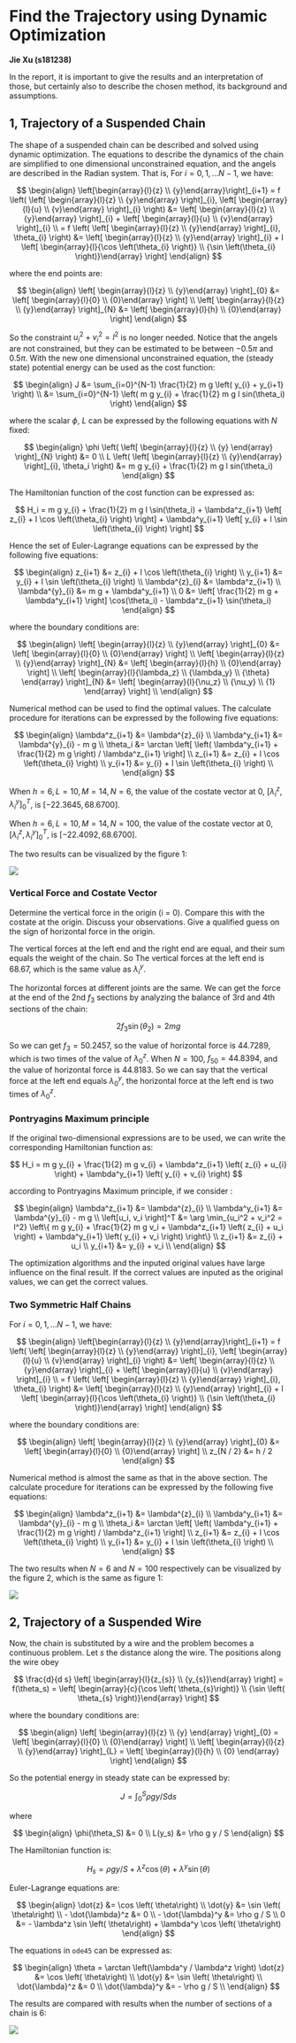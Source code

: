 
# Find the Trajectory using Dynamic Optimization

__Jie Xu (s181238)__

In the report, it is important to give the results and an interpretation of those, but certainly also to describe the chosen method, its background and assumptions.

## 1, Trajectory of a Suspended Chain

The shape of a suspended chain can be described and solved using dynamic optimization. The equations to describe the dynamics of the chain are simplified to one dimensional unconstrained equation, and the angels are described in the Radian system. That is, For $i=0,1, \ldots N-1$, we have:

$$
\begin{align}
	\left[\begin{array}{l}{z} \\ {y}\end{array}\right]_{i+1} = f \left( \left[ \begin{array}{l}{z} \\ {y}\end{array} \right]_{i}, \left[ \begin{array}{l}{u} \\ {v}\end{array} \right]_{i} \right) &= \left[ \begin{array}{l}{z} \\ {y}\end{array} \right]_{i} + \left[ \begin{array}{l}{u} \\ {v}\end{array} \right]_{i} \\
	= f \left( \left[ \begin{array}{l}{z} \\ {y}\end{array} \right]_{i}, \theta_{i} \right) &= \left[ \begin{array}{l}{z} \\ {y}\end{array} \right]_{i} + l \left[ \begin{array}{l}{\cos \left(\theta_{i} \right)} \\ {\sin \left(\theta_{i} \right)}\end{array} \right]
\end{align}
$$

where the end points are:

$$
\begin{align}
	\left[ \begin{array}{l}{z} \\ {y}\end{array} \right]_{0} &= \left[ \begin{array}{l}{0} \\ {0}\end{array} \right] \\
	\left[ \begin{array}{l}{z} \\ {y}\end{array} \right]_{N} &= \left[ \begin{array}{l}{h} \\ {0}\end{array} \right]
\end{align}
$$

So the constraint $u_i^2 + v_i^2 = l^2$ is no longer needed. Notice that the angels are not constrained, but they can be estimated to be between $- 0.5 \pi$ and $0.5 \pi$. With the new one dimensional unconstrained equation, the (steady state) potential energy can be used as the cost function:

$$
\begin{align}
	J &= \sum_{i=0}^{N-1} \frac{1}{2} m g \left( y_{i} + y_{i+1} \right) \\
	&= \sum_{i=0}^{N-1} \left( m g y_{i} + \frac{1}{2} m g l sin(\theta_i) \right)
\end{align}
$$

where the scalar $\phi$, $L$ can be expressed by the following equations with $N$ fixed:

$$
\begin{align}
	\phi \left( \left[ \begin{array}{l}{z} \\ {y} \end{array} \right]_{N} \right) &= 0 \\
	L \left( \left[ \begin{array}{l}{z} \\ {y}\end{array} \right]_{i}, \theta_i \right) &= m g y_{i} + \frac{1}{2} m g l sin(\theta_i)
\end{align}
$$

The Hamiltonian function of the cost function can be expressed as:

$$
H_i = m g y_{i} + \frac{1}{2} m g l \sin(\theta_i) + \lambda^z_{i+1} \left[ z_{i} + l \cos \left(\theta_{i} \right) \right] + \lambda^y_{i+1} \left[ y_{i} + l \sin \left(\theta_{i} \right)  \right]
$$

Hence the set of Euler-Lagrange equations can be expressed by the following five equations:

$$
\begin{align}
	z_{i+1} &= z_{i} + l \cos \left(\theta_{i} \right) \\
	y_{i+1} &= y_{i} + l \sin \left(\theta_{i} \right) \\
	\lambda^{z}_{i} &= \lambda^z_{i+1} \\
	\lambda^{y}_{i} &= m g + \lambda^y_{i+1} \\
	0 &= \left[ \frac{1}{2} m g + \lambda^y_{i+1} \right] \cos(\theta_i) - \lambda^z_{i+1} \sin(\theta_i)
\end{align}
$$

where the boundary conditions are:

$$
\begin{align}
	\left[ \begin{array}{l}{z} \\ {y}\end{array} \right]_{0} &= \left[ \begin{array}{l}{0} \\ {0}\end{array} \right] \\
	\left[ \begin{array}{l}{z} \\ {y}\end{array} \right]_{N} &= \left[ \begin{array}{l}{h} \\ {0}\end{array} \right] \\
	\left[ \begin{array}{l}{\lambda_z} \\ {\lambda_y} \\ {\theta} \end{array} \right]_{N} &= \left[ \begin{array}{l}{\nu_z} \\ {\nu_y} \\ {1} \end{array} \right] \\
\end{align}
$$

Numerical method can be used to find the optimal values. The calculate procedure for iterations can be expressed by the following five equations:

$$
\begin{align}
	\lambda^z_{i+1} &= \lambda^{z}_{i} \\
	\lambda^y_{i+1} &= \lambda^{y}_{i} - m g \\
	\theta_i &= \arctan \left[ \left( \lambda^y_{i+1} + \frac{1}{2} m g \right) / \lambda^z_{i+1} \right] \\
	z_{i+1} &= z_{i} + l \cos \left(\theta_{i} \right) \\
	y_{i+1} &= y_{i} + l \sin \left(\theta_{i} \right) \\
\end{align}
$$

When $h = 6, L = 10, M = 14, N = 6$, the value of the costate vector at 0, $\left[ \lambda^{z}_{i}, \lambda^{y}_{i} \right]^{T}_{0}$, is $[-22.3645, 68.6700]$.

When $h = 6, L = 10, M = 14, N = 100$, the value of the costate vector at 0, $\left[ \lambda^{z}_{i}, \lambda^{y}_{i} \right]^{T}_{0}$, is $[-22.4092, 68.6700]$.

The two results can be visualized by the figure 1:

![](/images/dynamic_1.png)

### Vertical Force and Costate Vector

Determine the vertical force in the origin (i = 0). Compare this with the costate at the origin. Discuss your observations. Give a qualified guess on the sign of horizontal force in the origin.

The vertical forces at the left end and the right end are equal, and their sum equals the weight of the chain. So The vertical forces at the left end is $68.67$, which is the same value as $\lambda^{y}_{i}$.

The horizontal forces at different joints are the same. We can get the force at the end of the 2nd $f_3$ sections by analyzing the balance of 3rd and 4th sections of the chain:

$$
2 f_3 \sin \left(\theta_{2} \right) = 2 m g
$$

So we can get $f_3 = 50.2457$, so the value of horizontal force is $44.7289$, which is two times of the value of $\lambda^{z}_{0}$. When $N = 100$, $f_{50} = 44.8394$, and the value of horizontal force is $44.8183$. So we can say that the vertical force at the left end equals $\lambda^{y}_{0}$, the horizontal force at the left end is two times of $\lambda^{z}_{0}$.

### Pontryagins Maximum principle

If the original two-dimensional expressions are to be used, we can write the corresponding Hamiltonian function as:

$$
H_i = m g y_{i} + \frac{1}{2} m g v_{i} + \lambda^z_{i+1} \left( z_{i} + u_{i} \right) + \lambda^y_{i+1} \left( y_{i} + v_{i} \right)
$$

according to Pontryagins Maximum principle, if we consider :

$$
\begin{align}
	\lambda^z_{i+1} &= \lambda^{z}_{i} \\
	\lambda^y_{i+1} &= \lambda^{y}_{i} - m g \\
	\left[u_i, v_i \right]^T &= \arg \min_{u_i^2 + v_i^2 = l^2} \left\{ m g y_{i} + \frac{1}{2} m g v_i + \lambda^z_{i+1} \left( z_{i} + u_i \right) + \lambda^y_{i+1} \left( y_{i} + v_i \right) \right\} \\
	z_{i+1} &= z_{i} + u_i \\
	y_{i+1} &= y_{i} + v_i \\
\end{align}
$$

The optimization algorithms and the inputed original values have large influence on the final result. If the correct values are inputed as the original values, we can get the correct values.

### Two Symmetric Half Chains

For $i=0,1, \ldots N-1$, we have:

$$
\begin{align}
	\left[\begin{array}{l}{z} \\ {y}\end{array}\right]_{i+1} = f \left( \left[ \begin{array}{l}{z} \\ {y}\end{array} \right]_{i}, \left[ \begin{array}{l}{u} \\ {v}\end{array} \right]_{i} \right) &= \left[ \begin{array}{l}{z} \\ {y}\end{array} \right]_{i} + \left[ \begin{array}{l}{u} \\ {v}\end{array} \right]_{i} \\
	= f \left( \left[ \begin{array}{l}{z} \\ {y}\end{array} \right]_{i}, \theta_{i} \right) &= \left[ \begin{array}{l}{z} \\ {y}\end{array} \right]_{i} + l \left[ \begin{array}{l}{\cos \left(\theta_{i} \right)} \\ {\sin \left(\theta_{i} \right)}\end{array} \right]
\end{align}
$$

where the boundary conditions are:

$$
\begin{align}
	\left[ \begin{array}{l}{z} \\ {y}\end{array} \right]_{0} &= \left[ \begin{array}{l}{0} \\ {0}\end{array} \right] \\
	z_{N / 2} &= h / 2
\end{align}
$$

Numerical method is almost the same as that in the above section. The calculate procedure for iterations can be expressed by the following five equations:

$$
\begin{align}
	\lambda^z_{i+1} &= \lambda^{z}_{i} \\
	\lambda^y_{i+1} &= \lambda^{y}_{i} - m g \\
	\theta_i &= \arctan \left[ \left( \lambda^y_{i+1} + \frac{1}{2} m g \right) / \lambda^z_{i+1} \right] \\
	z_{i+1} &= z_{i} + l \cos \left(\theta_{i} \right) \\
	y_{i+1} &= y_{i} + l \sin \left(\theta_{i} \right) \\
\end{align}
$$

The two results when $N = 6$ and $N = 100$ respectively can be visualized by the figure 2, which is the same as figure 1:

![](/images/dynamic_2.png)

## 2, Trajectory of a Suspended Wire

Now, the chain is substituted by a wire and the problem becomes a continuous problem. Let $s$ the distance along the wire. The positions along the wire obey

$$
\frac{d}{d s} \left[ \begin{array}{l}{z_{s}} \\ {y_{s}}\end{array} \right] = f(\theta_s) = \left[ \begin{array}{c}{\cos \left( \theta_{s}\right)} \\ {\sin \left( \theta_{s} \right)}\end{array} \right]
$$

where the boundary conditions are:

$$
\begin{align}
	\left[ \begin{array}{l}{z} \\ {y} \end{array} \right]_{0} = \left[ \begin{array}{l}{0} \\ {0}\end{array} \right] \\
	\left[ \begin{array}{l}{z} \\ {y}\end{array} \right]_{L} = \left[ \begin{array}{l}{h} \\ {0} \end{array} \right]
\end{align}
$$

So the potential energy in steady state can be expressed by:

$$
J = \int_{0}^{S} \rho g y / S \mathrm{d} s
$$

where

$$
\begin{align}
	\phi(\theta_S) &= 0 \\
	L(y_s) &= \rho g y / S
\end{align}
$$

The Hamiltonian function is:

$$
H_s = \rho g y / S + \lambda^z \cos \left( \theta\right) + \lambda^y \sin \left( \theta\right)
$$

Euler-Lagrange equations are:

$$
\begin{align}
	\dot{z} &= \cos \left( \theta\right) \\
	\dot{y} &= \sin \left( \theta\right) \\
	- \dot{\lambda}^z &= 0 \\
	- \dot{\lambda}^y &= \rho g / S \\
	0 &= - \lambda^z \sin \left( \theta\right) + \lambda^y \cos \left( \theta\right)
\end{align}
$$

The equations in `ode45` can be expressed as:

$$
\begin{align}
	\theta = \arctan \left(\lambda^y / \lambda^z \right)
	\dot{z} &= \cos \left( \theta\right) \\
	\dot{y} &= \sin \left( \theta\right) \\
	\dot{\lambda}^z &= 0 \\
	\dot{\lambda}^y &= - \rho g / S \\
\end{align}
$$

The results are compared with results when the number of sections of a chain is 6:

![](/images/dynamic_3.png)

<!-- or the following equations according to Pontryagins Maximum principle:

$$
\begin{align}
	- \lambda^z &= 0 \\
	- \lambda^y &= \rho M g / S \\
	\theta &= \arg \min_{-\pi/2 \leq \theta \leq \pi/2} \left[ \rho M g y / S + \lambda^z \cos \left( \theta\right) + \lambda^y \sin \left( \theta\right) \right] \\
	\dot{z} &= \cos \left( \theta\right) \\
	\dot{y} &= \sin \left( \theta\right)
\end{align}
$$

Plot the shape of the wire and discuss your observations. Determine the value of the costate vector in origin. Investigate the variation of the Hamiltonian function (i.e. the variation of the Hamiltonian as function of $s$). Plot the function as function of s and explain what you see - and why. -->

